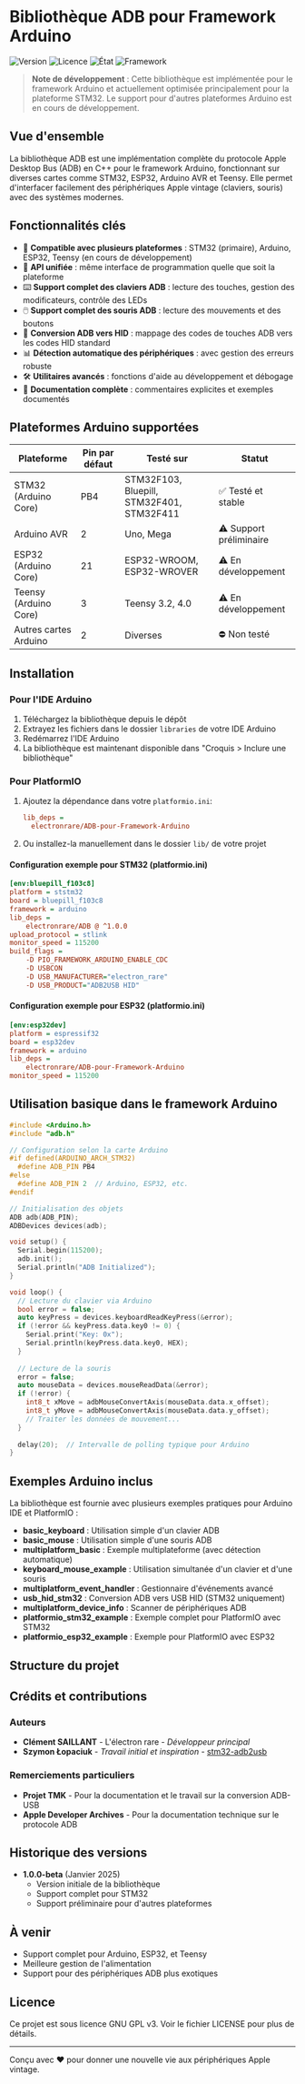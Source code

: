 # Bibliothèque ADB pour Framework Arduino

![Version](https://img.shields.io/badge/version-1.0.0-blue)
![Licence](https://img.shields.io/badge/licence-GNU%20GPL%20v3-green)
![État](https://img.shields.io/badge/état-Beta-orange)
![Framework](https://img.shields.io/badge/framework-Arduino-teal)

> **Note de développement** : Cette bibliothèque est implémentée pour le framework Arduino et actuellement optimisée principalement pour la plateforme STM32. Le support pour d'autres plateformes Arduino est en cours de développement.

## Vue d'ensemble

La bibliothèque ADB est une implémentation complète du protocole Apple Desktop Bus (ADB) en C++ pour le framework Arduino, fonctionnant sur diverses cartes comme STM32, ESP32, Arduino AVR et Teensy. Elle permet d'interfacer facilement des périphériques Apple vintage (claviers, souris) avec des systèmes modernes.

## Fonctionnalités clés

- 🔌 **Compatible avec plusieurs plateformes** : STM32 (primaire), Arduino, ESP32, Teensy (en cours de développement)
- 🧩 **API unifiée** : même interface de programmation quelle que soit la plateforme
- ⌨️ **Support complet des claviers ADB** : lecture des touches, gestion des modificateurs, contrôle des LEDs
- 🖱️ **Support complet des souris ADB** : lecture des mouvements et des boutons
- 🔄 **Conversion ADB vers HID** : mappage des codes de touches ADB vers les codes HID standard
- 📊 **Détection automatique des périphériques** : avec gestion des erreurs robuste
- 🛠️ **Utilitaires avancés** : fonctions d'aide au développement et débogage
- 📝 **Documentation complète** : commentaires explicites et exemples documentés

## Plateformes Arduino supportées

| Plateforme | Pin par défaut | Testé sur | Statut |
|------------|---------------|----------|--------|
| STM32 (Arduino Core) | PB4 | STM32F103, Bluepill, STM32F401, STM32F411 | ✅ Testé et stable |
| Arduino AVR | 2 | Uno, Mega | ⚠️ Support préliminaire |
| ESP32 (Arduino Core) | 21 | ESP32-WROOM, ESP32-WROVER | ⚠️ En développement |
| Teensy (Arduino Core) | 3 | Teensy 3.2, 4.0 | ⚠️ En développement |
| Autres cartes Arduino | 2 | Diverses | ⛔ Non testé |

## Installation

### Pour l'IDE Arduino
1. Téléchargez la bibliothèque depuis le dépôt
2. Extrayez les fichiers dans le dossier `libraries` de votre IDE Arduino
3. Redémarrez l'IDE Arduino
4. La bibliothèque est maintenant disponible dans "Croquis > Inclure une bibliothèque"

### Pour PlatformIO
1. Ajoutez la dépendance dans votre `platformio.ini`:
   ```ini
   lib_deps = 
     electronrare/ADB-pour-Framework-Arduino
   ```
2. Ou installez-la manuellement dans le dossier `lib/` de votre projet

#### Configuration exemple pour STM32 (platformio.ini)
```ini
[env:bluepill_f103c8]
platform = ststm32
board = bluepill_f103c8
framework = arduino
lib_deps = 
    electronrare/ADB @ ^1.0.0
upload_protocol = stlink
monitor_speed = 115200
build_flags =
    -D PIO_FRAMEWORK_ARDUINO_ENABLE_CDC
    -D USBCON
    -D USB_MANUFACTURER="electron_rare"
    -D USB_PRODUCT="ADB2USB HID"
```

#### Configuration exemple pour ESP32 (platformio.ini)
```ini
[env:esp32dev]
platform = espressif32
board = esp32dev
framework = arduino
lib_deps = 
    electronrare/ADB-pour-Framework-Arduino
monitor_speed = 115200
```

## Utilisation basique dans le framework Arduino

```cpp
#include <Arduino.h>
#include "adb.h"

// Configuration selon la carte Arduino
#if defined(ARDUINO_ARCH_STM32)
  #define ADB_PIN PB4
#else
  #define ADB_PIN 2  // Arduino, ESP32, etc.
#endif

// Initialisation des objets
ADB adb(ADB_PIN);
ADBDevices devices(adb);

void setup() {
  Serial.begin(115200);
  adb.init();
  Serial.println("ADB Initialized");
}

void loop() {
  // Lecture du clavier via Arduino
  bool error = false;
  auto keyPress = devices.keyboardReadKeyPress(&error);
  if (!error && keyPress.data.key0 != 0) {
    Serial.print("Key: 0x");
    Serial.println(keyPress.data.key0, HEX);
  }
  
  // Lecture de la souris
  error = false;
  auto mouseData = devices.mouseReadData(&error);
  if (!error) {
    int8_t xMove = adbMouseConvertAxis(mouseData.data.x_offset);
    int8_t yMove = adbMouseConvertAxis(mouseData.data.y_offset);
    // Traiter les données de mouvement...
  }
  
  delay(20);  // Intervalle de polling typique pour Arduino
}
```

## Exemples Arduino inclus

La bibliothèque est fournie avec plusieurs exemples pratiques pour Arduino IDE et PlatformIO :

- **basic_keyboard** : Utilisation simple d'un clavier ADB
- **basic_mouse** : Utilisation simple d'une souris ADB
- **multiplatform_basic** : Exemple multiplateforme (avec détection automatique)
- **keyboard_mouse_example** : Utilisation simultanée d'un clavier et d'une souris
- **multiplatform_event_handler** : Gestionnaire d'événements avancé
- **usb_hid_stm32** : Conversion ADB vers USB HID (STM32 uniquement)
- **multiplatform_device_info** : Scanner de périphériques ADB
- **platformio_stm32_example** : Exemple complet pour PlatformIO avec STM32
- **platformio_esp32_example** : Exemple pour PlatformIO avec ESP32

## Structure du projet

## Crédits et contributions

### Auteurs
- **Clément SAILLANT** - L'électron rare - *Développeur principal*
- **Szymon Łopaciuk** - *Travail initial et inspiration* - [stm32-adb2usb](https://github.com/szymonlopaciuk/stm32-adb2usb)

### Remerciements particuliers
- **Projet TMK** - Pour la documentation et le travail sur la conversion ADB-USB
- **Apple Developer Archives** - Pour la documentation technique sur le protocole ADB

## Historique des versions

- **1.0.0-beta** (Janvier 2025)
  - Version initiale de la bibliothèque
  - Support complet pour STM32
  - Support préliminaire pour d'autres plateformes

## À venir

- Support complet pour Arduino, ESP32, et Teensy
- Meilleure gestion de l'alimentation
- Support pour des périphériques ADB plus exotiques

## Licence

Ce projet est sous licence GNU GPL v3. Voir le fichier LICENSE pour plus de détails.

---

Conçu avec ❤️ pour donner une nouvelle vie aux périphériques Apple vintage.

